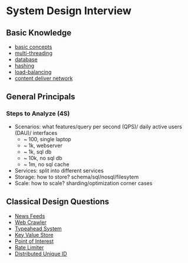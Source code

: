 # System Design Interview

## Basic Knowledge
- [basic concepts](concepts.md)
- [multi-threading](multithreading.md)
- [database](database.md)
- [hashing](hash.md)
- [load-balancing](load-balance.md)
- [content deliver network](cdn.md)

## General Principals
### Steps to Analyze (4S)
- Scenarios: what features/query per second (QPS)/ daily active users (DAU)/ interfaces
    - ~ 100, single laptop
    - ~ 1k, webserver
    - ~ 1k, sql db
    - ~ 10k, no sql db
    - ~ 1m, no sql cache
- Services: split into different services
- Storage: how to store? schema/sql/nosql/filesytem
- Scale: how to scale? sharding/optimization corner cases

## Classical Design Questions
- [News Feeds](newsfeeds.md)
- [Web Crawler](crawler.md)
- [Typeahead System](typeahead.md)
- [Key Value Store](key-value-store.md)
- [Point of Interest](poi.md)
- [Rate Limiter](ratelimiter.md)
- [Distributed Unique ID](distributed-unique-id.md)
